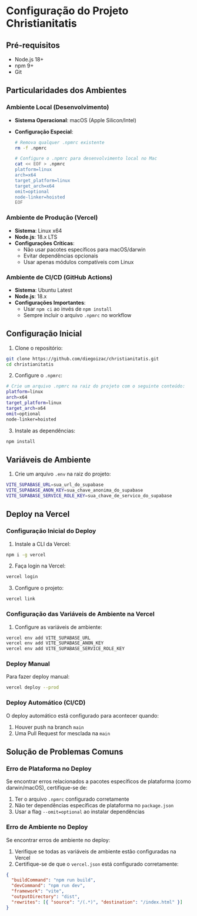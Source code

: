 # Configuração do Projeto Christianitatis

## Pré-requisitos

- Node.js 18+
- npm 9+
- Git

## Particularidades dos Ambientes

### Ambiente Local (Desenvolvimento)

- **Sistema Operacional**: macOS (Apple Silicon/Intel)
- **Configuração Especial**:

  ```bash
  # Remova qualquer .npmrc existente
  rm -f .npmrc

  # Configure o .npmrc para desenvolvimento local no Mac
  cat << EOF > .npmrc
  platform=linux
  arch=x64
  target_platform=linux
  target_arch=x64
  omit=optional
  node-linker=hoisted
  EOF
  ```

### Ambiente de Produção (Vercel)

- **Sistema**: Linux x64
- **Node.js**: 18.x LTS
- **Configurações Críticas**:
  - Não usar pacotes específicos para macOS/darwin
  - Evitar dependências opcionais
  - Usar apenas módulos compatíveis com Linux

### Ambiente de CI/CD (GitHub Actions)

- **Sistema**: Ubuntu Latest
- **Node.js**: 18.x
- **Configurações Importantes**:
  - Usar `npm ci` ao invés de `npm install`
  - Sempre incluir o arquivo `.npmrc` no workflow

## Configuração Inicial

1. Clone o repositório:

```bash
git clone https://github.com/diegoizac/christianitatis.git
cd christianitatis
```

2. Configure o `.npmrc`:

```bash
# Crie um arquivo .npmrc na raiz do projeto com o seguinte conteúdo:
platform=linux
arch=x64
target_platform=linux
target_arch=x64
omit=optional
node-linker=hoisted
```

3. Instale as dependências:

```bash
npm install
```

## Variáveis de Ambiente

1. Crie um arquivo `.env` na raiz do projeto:

```bash
VITE_SUPABASE_URL=sua_url_do_supabase
VITE_SUPABASE_ANON_KEY=sua_chave_anonima_do_supabase
VITE_SUPABASE_SERVICE_ROLE_KEY=sua_chave_de_servico_do_supabase
```

## Deploy na Vercel

### Configuração Inicial do Deploy

1. Instale a CLI da Vercel:

```bash
npm i -g vercel
```

2. Faça login na Vercel:

```bash
vercel login
```

3. Configure o projeto:

```bash
vercel link
```

### Configuração das Variáveis de Ambiente na Vercel

1. Configure as variáveis de ambiente:

```bash
vercel env add VITE_SUPABASE_URL
vercel env add VITE_SUPABASE_ANON_KEY
vercel env add VITE_SUPABASE_SERVICE_ROLE_KEY
```

### Deploy Manual

Para fazer deploy manual:

```bash
vercel deploy --prod
```

### Deploy Automático (CI/CD)

O deploy automático está configurado para acontecer quando:

1. Houver push na branch `main`
2. Uma Pull Request for mesclada na `main`

## Solução de Problemas Comuns

### Erro de Plataforma no Deploy

Se encontrar erros relacionados a pacotes específicos de plataforma (como darwin/macOS), certifique-se de:

1. Ter o arquivo `.npmrc` configurado corretamente
2. Não ter dependências específicas de plataforma no `package.json`
3. Usar a flag `--omit=optional` ao instalar dependências

### Erro de Ambiente no Deploy

Se encontrar erros de ambiente no deploy:

1. Verifique se todas as variáveis de ambiente estão configuradas na Vercel
2. Certifique-se de que o `vercel.json` está configurado corretamente:

```json
{
  "buildCommand": "npm run build",
  "devCommand": "npm run dev",
  "framework": "vite",
  "outputDirectory": "dist",
  "rewrites": [{ "source": "/(.*)", "destination": "/index.html" }]
}
```
